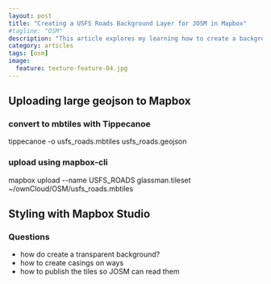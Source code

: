 ```yaml
---
layout: post
title: "Creating a USFS Roads Background Layer for JOSM in Mapbox"
#tagline: "OSM"
description: "This article explores my learning how to create a background layer in Mapbox for use in JOSM."
category: articles
tags: [osm]
image:
  feature: texture-feature-04.jpg
---
```


## Uploading large geojson to Mapbox
### convert to mbtiles with Tippecanoe
   tippecanoe -o usfs_roads.mbtiles usfs_roads.geojson
### upload using mapbox-cli
 mapbox upload --name USFS_ROADS glassman.tileset ~/ownCloud/OSM/usfs_roads.mbtiles 
## Styling with Mapbox Studio
### Questions
*  how do create a transparent background?
*  how to create casings on ways
*  how to publish the tiles so JOSM can read them

